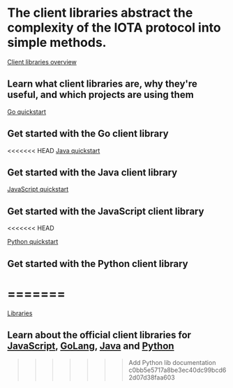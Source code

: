 # The client libraries abstract the complexity of the IOTA protocol into simple methods.

[Client libraries overview](/0.1/introduction/overview.md)
## Learn what client libraries are, why they're useful, and which projects are using them

[Go quickstart](/0.1/getting-started/go-quickstart.md)
## Get started with the Go client library

<<<<<<< HEAD
[Java quickstart](/0.1/getting-started/java-quickstart.md)
## Get started with the Java client library

[JavaScript quickstart](/0.1/getting-started/js-quickstart.md)
## Get started with the JavaScript client library
<<<<<<< HEAD

[Python quickstart](/0.1/getting-started/python-quickstart.md)
## Get started with the Python client library
=======
=======
[Libraries](/0.1/introduction/overview.md)
## Learn about the official client libraries for [JavaScript](root://iota-js/0.1/introduction/overview.md), [GoLang](root://iota-go/0.1/introduction/overview.md), [Java](root://iota-java/0.1/introduction/overview.md) and [Python](root://iota-python/0.1/introduction/overview.md)
>>>>>>> Add Python lib documentation
>>>>>>> c0bb5e5717a8be3ec40dc99bcd62d07d38faa603
